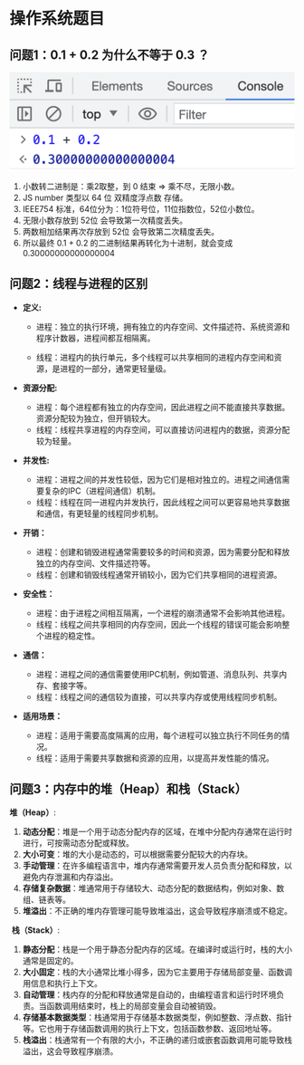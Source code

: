 # 操作系统题目

## 问题1：0.1 + 0.2 为什么不等于 0.3 ？​

![](../public/50611bd9-a80d-4f6a-ba6a-c985f08b0627.png)

1. 小数转二进制是：乘2取整，到 0 结束  =>  乘不尽，无限小数。​
2. JS number 类型以 64 位 双精度浮点数 存储。​
3. IEEE754 标准，64位分为：1位符号位，11位指数位，52位小数位。​
4. 无限小数存放到 52位 会导致第一次精度丢失。​
5. 两数相加结果再次存放到 52位 会导致第二次精度丢失。​
6. 所以最终 0.1 + 0.2 的二进制结果再转化为十进制，就会变成 0.30000000000000004

## 问题2：线程与进程的区别​
- **定义:**

  - 进程：独立的执行环境，拥有独立的内存空间、文件描述符、系统资源和程序计数器，进程间都互相隔离。​

  - 线程：进程内的执行单元，多个线程可以共享相同的进程内存空间和资源，是进程的一部分，通常更轻量级。​

- **资源分配:**
  - 进程：每个进程都有独立的内存空间，因此进程之间不能直接共享数据。资源分配较为独立，但开销较大。​
  - 线程：线程共享进程的内存空间，可以直接访问进程内的数据，资源分配较为轻量。​

- **并发性:**
  - 进程：进程之间的并发性较低，因为它们是相对独立的。进程之间通信需要复杂的IPC（进程间通信）机制。​
  - 线程：线程在同一进程内并发执行，因此线程之间可以更容易地共享数据和通信，有更轻量的线程同步机制。​

- **开销：**
  - 进程：创建和销毁进程通常需要较多的时间和资源，因为需要分配和释放独立的内存空间、文件描述符等。​
  - 线程：创建和销毁线程通常开销较小，因为它们共享相同的进程资源。​

- **安全性：**
  - 进程：由于进程之间相互隔离，一个进程的崩溃通常不会影响其他进程。​
  - 线程：线程之间共享相同的内存空间，因此一个线程的错误可能会影响整个进程的稳定性。

- **通信：**
  - 进程：进程之间的通信需要使用IPC机制，例如管道、消息队列、共享内存、套接字等。​
  - 线程：线程之间的通信较为直接，可以共享内存或使用线程同步机制。​

- **适用场景：**
  - 进程：适用于需要高度隔离的应用，每个进程可以独立执行不同任务的情况。​
  - 线程：适用于需要共享数据和资源的应用，以提高并发性能的情况。

## 问题3：内存中的堆（Heap）和栈（Stack）​

**堆（Heap）**:​

1. **动态分配**：堆是一个用于动态分配内存的区域，在堆中分配内存通常在运行时进行，可按需动态分配或释放。​
2. **大小可变**：堆的大小是动态的，可以根据需要分配较大的内存块。​
3. **手动管理**：在许多编程语言中，堆内存通常需要开发人员负责分配和释放，以避免内存泄漏和内存溢出。​
4. **存储复杂数据**：堆通常用于存储较大、动态分配的数据结构，例如对象、数组、链表等。​
5. **堆溢出**：不正确的堆内存管理可能导致堆溢出，这会导致程序崩溃或不稳定。

​
**栈（Stack）**:​

1. **静态分配**：栈是一个用于静态分配内存的区域。在编译时或运行时，栈的大小通常是固定的。​
2. **大小固定**：栈的大小通常比堆小得多，因为它主要用于存储局部变量、函数调用信息和执行上下文。​
3. **自动管理**：栈内存的分配和释放通常是自动的，由编程语言和运行时环境负责。当函数调用结束时，栈上的局部变量会自动被销毁。​
4. **存储基本数据类型**：栈通常用于存储基本数据类型，例如整数、浮点数、指针等。它也用于存储函数调用的执行上下文，包括函数参数、返回地址等。​
5. **栈溢出**：栈通常有一个有限的大小，不正确的递归或嵌套函数调用可能导致栈溢出，这会导致程序崩溃。